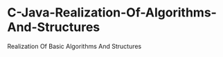 C-Java-Realization-Of-Algorithms-And-Structures
===============================================

Realization Of Basic Algorithms And Structures 
